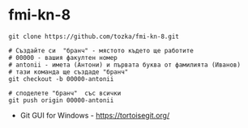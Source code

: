 # fmi-kn-8



```
git clone https://github.com/tozka/fmi-kn-8.git

# Създайте си  "бранч" - мястото където ще работите
# 00000 - вашия факултен номер
# antonii - имета (Антони) и първата буква от фамилията (Иванов)
# тази команда ще създаде "бранч" 
git checkout -b 00000-antonii
 
# споделете "бранч"  със всички
git push origin 00000-antonii

```

- Git GUI for Windows - https://tortoisegit.org/ 

